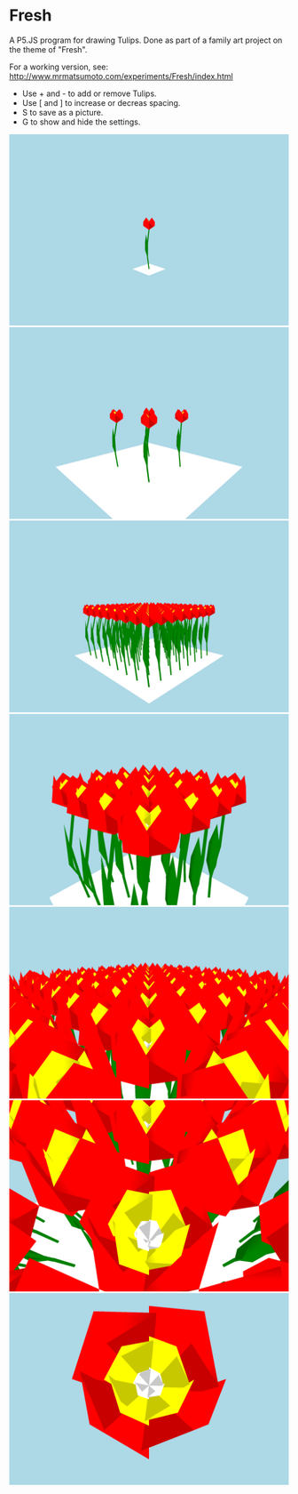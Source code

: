 # Fresh

A P5.JS program for drawing Tulips. Done as part of a family art project on the theme of "Fresh".

For a working version, see: http://www.mrmatsumoto.com/experiments/Fresh/index.html

- Use + and - to add or remove Tulips.
- Use [ and ] to increase or decreas spacing.
- S to save as a picture.
- G to show and hide the settings.

![Image 1](images/Tulip.png)
![Image 1](images/Tulip%20(7).png)
![Image 1](images/Tulip%20(6).png)
![Image 1](images/Tulip%20(3).png)
![Image 1](images/Tulip%20(4).png)
![Image 1](images/Tulip%20(5).png)
![Image 1](images/Tulip%20(1).png)
